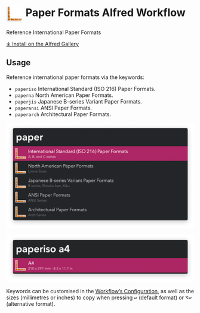 # <img src='Workflow/icon.png' width='45' align='center' alt='icon'> Paper Formats Alfred Workflow

Reference International Paper Formats

[⤓ Install on the Alfred Gallery](https://alfred.app/workflows/vitor/paper-formats)

## Usage

Reference international paper formats via the keywords:

* `paperiso` International Standard (ISO 216) Paper Formats.
* `paperna` North American Paper Formats.
* `paperjis` Japanese B-series Variant Paper Formats.
* `paperansi` ANSI Paper Formats.
* `paperarch` Architectural Paper Formats.

![Different supported standard](Workflow/images/about/paper.png)

![Filtering to A4](Workflow/images/about/paperisoa4.png)

Keywords can be customised in the [Workflow’s Configuration](https://www.alfredapp.com/help/workflows/user-configuration/), as well as the sizes (millimetres or inches) to copy when pressing <kbd>↩&#xFE0E;</kbd> (default format) or <kbd>⌥</kbd><kbd>↩&#xFE0E;</kbd> (alternative format).
